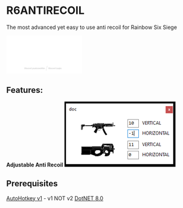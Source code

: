 # R6ANTIRECOIL
The most advanced yet easy to use anti recoil for Rainbow Six Siege

<img src="https://github.com/yk3thn/R6ANTIRECOIL/blob/main/r6antirecoilbanner.png" width="200">

## Features:

**Adjustable Anti Recoil**
<img src="https://github.com/yk3thn/R6ANTIRECOIL/blob/main/adjustableantirecoil.PNG"/>

## Prerequisites

[AutoHotkey v1](https://www.autohotkey.com) - v1 NOT v2
[DotNET 8.0](https://dotnet.microsoft.com/en-us/download/dotnet/thank-you/runtime-desktop-8.0.7-windows-x64-installer)
